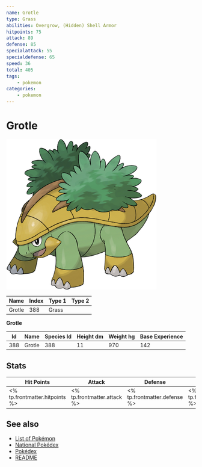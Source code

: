 ```yaml
---
name: Grotle
type: Grass
abilities: Overgrow, (Hidden) Shell Armor
hitpoints: 75
attack: 89
defense: 85
specialattack: 55
specialdefense: 65
speed: 36
total: 405
tags:
    - pokemon
categories:
    - pokemon
---
```


# Grotle


![Grotle](images/388.png)

| **Name** | **Index** | **Type 1** | **Type 2** |
|----|----|----|----|
| Grotle | 388 | Grass  |  |

**Grotle** 




| **Id** | **Name** | **Species Id** | **Height dm** | **Weight hg** | **Base Experience** |
|--------|----------|----------------|------------|------------|---------------------|
| 388 | Grotle | 388 | 11 | 970 | 142 |



## Stats

| **Hit Points** | **Attack** | **Defense** | **Special Attack** | **Special Defense** | **Speed** | **Total** |
|----------------|------------|-------------|--------------------|---------------------|-----------|-----------|
| <% tp.frontmatter.hitpoints %> | <% tp.frontmatter.attack %> | <% tp.frontmatter.defense %> | <% tp.frontmatter.specialattack %> | <% tp.frontmatter.specialdefense %> | <% tp.frontmatter.speed %> | <% tp.frontmatter.total %> |

## See also

- [List of Pokémon](../pokemon.md)
- [National Pokédex](../national_pokedex.md)
- [Pokédex](../pokedex.md)
- [README](../README.md)
